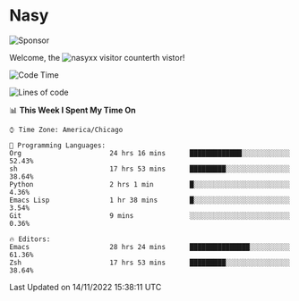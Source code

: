 # Nasy

<!--
<p align="center">
<img height="200" src="https://github-readme-stats.vercel.app/api?username=nasyxx&count_private=true&show_icons=true&theme=dracula&include_all_commits=true"/>
<img height="200" src="https://github-readme-stats.vercel.app/api/top-langs/?username=nasyxx&theme=dracula&hide=html,jupyter+notebook&count_private=true&show_icons=true"/>
</p>

  
----------------
-->

![Sponsor](https://img.shields.io/static/v1.svg?label=Sponsor&message=%E2%9D%A4&logo=GitHub&style=flat&color=pink)
 
Welcome, the ![nasyxx visitor counter](https://count.getloli.com/get/@nasyxx?theme=rule34)th vistor!
 
<!--START_SECTION:waka-->
![Code Time](http://img.shields.io/badge/Code%20Time-2%2C831%20hrs%2019%20mins-blue)

![Lines of code](https://img.shields.io/badge/From%20Hello%20World%20I%27ve%20Written-5%20Million%20lines%20of%20code-blue)

📊 **This Week I Spent My Time On** 

```text
⌚︎ Time Zone: America/Chicago

💬 Programming Languages: 
Org                      24 hrs 16 mins      █████████████░░░░░░░░░░░░   52.43% 
sh                       17 hrs 53 mins      █████████░░░░░░░░░░░░░░░░   38.64% 
Python                   2 hrs 1 min         █░░░░░░░░░░░░░░░░░░░░░░░░   4.36% 
Emacs Lisp               1 hr 38 mins        █░░░░░░░░░░░░░░░░░░░░░░░░   3.54% 
Git                      9 mins              ░░░░░░░░░░░░░░░░░░░░░░░░░   0.36%

🔥 Editors: 
Emacs                    28 hrs 24 mins      ███████████████░░░░░░░░░░   61.36% 
Zsh                      17 hrs 53 mins      █████████░░░░░░░░░░░░░░░░   38.64%

```


 Last Updated on 14/11/2022 15:38:11 UTC
<!--END_SECTION:waka-->

<!-- ![visitors](https://visitor-badge.laobi.icu/badge?page_id=nasyxx.nasyxx) -->
